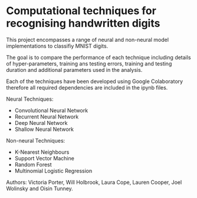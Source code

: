 # Computational techniques for recognising handwritten digits

This project encompasses a range of neural and non-neural model implementations to classifiy MNIST digits.

The goal is to compare the performance of each technique including details of hyper-parameters, training ans testing errors, training and testing duration and additional parameters used in the analysis.

Each of the techniques have been developed using Google Colaboratory therefore all required dependencies are included in the ipynb files.

Neural Techniques:
- Convolutional Neural Network
- Recurrent Neural Network
- Deep Neural Network
- Shallow Neural Network

Non-neural Techniques:
- K-Nearest Neighbours
- Support Vector Machine
- Random Forest
- Multinomial Logistic Regression

Authors: Victoria Porter, Will Holbrook, Laura Cope, Lauren Cooper, Joel Wolinsky and Oisin Tunney.
